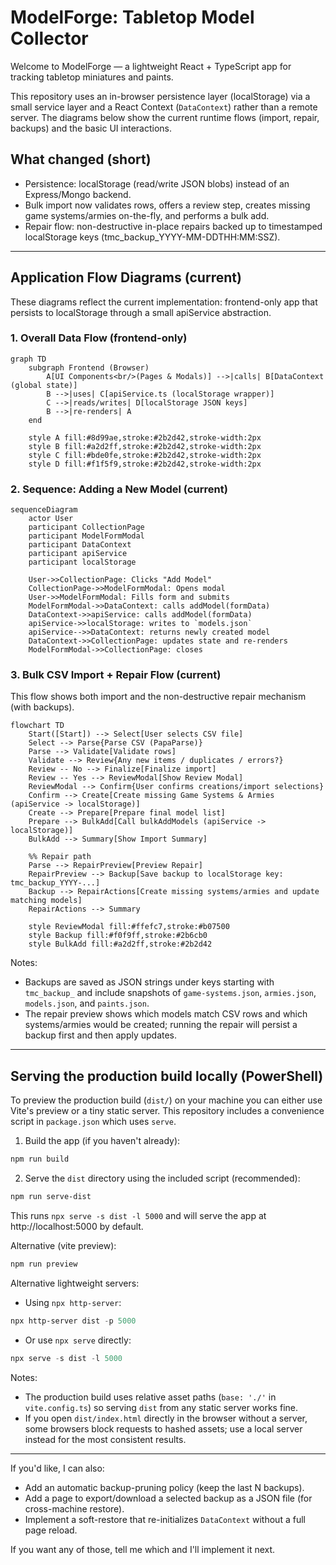 <!--
 * @file README.md
 * @description This file provides an overview of the ModelForge application, its features, and technical architecture using Mermaid diagrams.
 * This program was written by Stuart Mason October 2025.
-->
# ModelForge: Tabletop Model Collector

Welcome to ModelForge — a lightweight React + TypeScript app for tracking tabletop miniatures and paints.

This repository uses an in-browser persistence layer (localStorage) via a small service layer and a React Context (`DataContext`) rather than a remote server. The diagrams below show the current runtime flows (import, repair, backups) and the basic UI interactions.

## What changed (short)
- Persistence: localStorage (read/write JSON blobs) instead of an Express/Mongo backend.
- Bulk import now validates rows, offers a review step, creates missing game systems/armies on-the-fly, and performs a bulk add.
- Repair flow: non-destructive in-place repairs backed up to timestamped localStorage keys (tmc_backup_YYYY-MM-DDTHH:MM:SSZ).

---

## Application Flow Diagrams (current)

These diagrams reflect the current implementation: frontend-only app that persists to localStorage through a small apiService abstraction.

### 1. Overall Data Flow (frontend-only)

```mermaid
graph TD
    subgraph Frontend (Browser)
        A[UI Components<br/>(Pages & Modals)] -->|calls| B[DataContext (global state)]
        B -->|uses| C[apiService.ts (localStorage wrapper)]
        C -->|reads/writes| D[localStorage JSON keys]
        B -->|re-renders| A
    end

    style A fill:#8d99ae,stroke:#2b2d42,stroke-width:2px
    style B fill:#a2d2ff,stroke:#2b2d42,stroke-width:2px
    style C fill:#bde0fe,stroke:#2b2d42,stroke-width:2px
    style D fill:#f1f5f9,stroke:#2b2d42,stroke-width:2px
```

### 2. Sequence: Adding a New Model (current)

```mermaid
sequenceDiagram
    actor User
    participant CollectionPage
    participant ModelFormModal
    participant DataContext
    participant apiService
    participant localStorage

    User->>CollectionPage: Clicks "Add Model"
    CollectionPage->>ModelFormModal: Opens modal
    User->>ModelFormModal: Fills form and submits
    ModelFormModal->>DataContext: calls addModel(formData)
    DataContext->>apiService: calls addModel(formData)
    apiService->>localStorage: writes to `models.json`
    apiService-->>DataContext: returns newly created model
    DataContext->>CollectionPage: updates state and re-renders
    ModelFormModal->>CollectionPage: closes
```

### 3. Bulk CSV Import + Repair Flow (current)

This flow shows both import and the non-destructive repair mechanism (with backups).

```mermaid
flowchart TD
    Start([Start]) --> Select[User selects CSV file]
    Select --> Parse{Parse CSV (PapaParse)}
    Parse --> Validate[Validate rows]
    Validate --> Review{Any new items / duplicates / errors?}
    Review -- No --> Finalize[Finalize import]
    Review -- Yes --> ReviewModal[Show Review Modal]
    ReviewModal --> Confirm{User confirms creations/import selections}
    Confirm --> Create[Create missing Game Systems & Armies (apiService -> localStorage)]
    Create --> Prepare[Prepare final model list]
    Prepare --> BulkAdd[Call bulkAddModels (apiService -> localStorage)]
    BulkAdd --> Summary[Show Import Summary]

    %% Repair path
    Parse --> RepairPreview[Preview Repair]
    RepairPreview --> Backup[Save backup to localStorage key: tmc_backup_YYYY-...]
    Backup --> RepairActions[Create missing systems/armies and update matching models]
    RepairActions --> Summary

    style ReviewModal fill:#ffefc7,stroke:#b07500
    style Backup fill:#f0f9ff,stroke:#2b6cb0
    style BulkAdd fill:#a2d2ff,stroke:#2b2d42
```

Notes:
- Backups are saved as JSON strings under keys starting with `tmc_backup_` and include snapshots of `game-systems.json`, `armies.json`, `models.json`, and `paints.json`.
- The repair preview shows which models match CSV rows and which systems/armies would be created; running the repair will persist a backup first and then apply updates.

---

## Serving the production build locally (PowerShell)

To preview the production build (`dist/`) on your machine you can either use Vite's preview or a tiny static server. This repository includes a convenience script in `package.json` which uses `serve`.

1) Build the app (if you haven't already):

```powershell
npm run build
```

2) Serve the `dist` directory using the included script (recommended):

```powershell
npm run serve-dist
```

This runs `npx serve -s dist -l 5000` and will serve the app at http://localhost:5000 by default.

Alternative (vite preview):

```powershell
npm run preview
```

Alternative lightweight servers:
- Using `npx http-server`:

```powershell
npx http-server dist -p 5000
```

- Or use `npx serve` directly:

```powershell
npx serve -s dist -l 5000
```

Notes:
- The production build uses relative asset paths (`base: './'` in `vite.config.ts`) so serving `dist` from any static server works fine.
- If you open `dist/index.html` directly in the browser without a server, some browsers block requests to hashed assets; use a local server instead for the most consistent results.

---

If you'd like, I can also:
- Add an automatic backup-pruning policy (keep the last N backups).
- Add a page to export/download a selected backup as a JSON file (for cross-machine restore).
- Implement a soft-restore that re-initializes `DataContext` without a full page reload.

If you want any of those, tell me which and I'll implement it next.